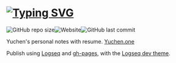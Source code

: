 # [![Typing SVG](https://readme-typing-svg.herokuapp.com?font=Nerd&size=40&lines=Yuchen's)](https://git.io/typing-svg)

![GitHub repo size](https://img.shields.io/github/repo-size/Yuchen971/yuchen.one)![Website](https://img.shields.io/website?down_color=lightgrey&down_message=offline&label=yuchen.one&up_color=blue&up_message=online&url=https%3A%2F%2Fyuchen.one)![GitHub last commit](https://img.shields.io/github/last-commit/Yuchen971/yuchen.one)

Yuchen's personal notes with resume. [Yuchen\.one](https://www.yuchen.one/#/page/Yuchen)

Publish using [Logseq](https://github.com/logseq/logseq) and [gh-pages](https://github.com/tschaub/gh-pages), with the [Logseq dev theme](https://github.com/pengx17/logseq-dev-theme).
